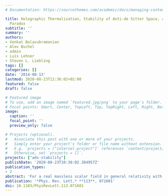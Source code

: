 ```yaml
---
# Documentation: https://sourcethemes.com/academic/docs/managing-content/

title: Holographic Thermalization, Stability of Anti-de Sitter Space, and the Fermi-Pasta-Ulam
  Paradox
subtitle: ''
summary: ''
authors:
- Venkat Balasubramanian
- Alex Buchel
- admin
- Luis Lehner
- Steven L. Liebling
tags: []
categories: []
date: '2014-08-13'
lastmod: 2020-08-23T12:36:02+02:00
featured: false
draft: false

# Featured image
# To use, add an image named `featured.jpg/png` to your page's folder.
# Focal points: Smart, Center, TopLeft, Top, TopRight, Left, Right, BottomLeft, Bottom, BottomRight.
image:
  caption: ''
  focal_point: ''
  preview_only: false

# Projects (optional).
#   Associate this post with one or more of your projects.
#   Simply enter your project's folder or file name without extension.
#   E.g. `projects = ["internal-project"]` references `content/project/deep-learning/index.md`.
#   Otherwise, set `projects = []`.
projects: ["ads-stability"]
publishDate: '2020-08-23T10:36:02.384957Z'
publication_types:
- 2
abstract: 'For a real massless scalar field in general relativity with a negative cosmological constant, we uncover a large class of spherically symmetric initial conditions that are close to anti-de Sitter space (AdS) but whose numerical evolution does not result in black hole formation. According to the AdS/conformal field theory (CFT) dictionary, these bulk solutions are dual to states of a strongly interacting boundary CFT that fail to thermalize at late times. Furthermore, as these states are not stationary, they define dynamical CFT configurations that do not equilibrate. We develop a two-time-scale perturbative formalism that captures both direct and inverse cascades of energy and agrees with our fully nonlinear evolutions in the appropriate regime. We also show that this formalism admits a large class of quasiperiodic solutions. Finally, we demonstrate a striking parallel between the dynamics of AdS and the classic Fermi-Pasta-Ulam-Tsingou problem.'
publication: '*Phys. Rev. Lett.* **113**, 071601'
doi: 10.1103/PhysRevLett.113.071601
---
```

